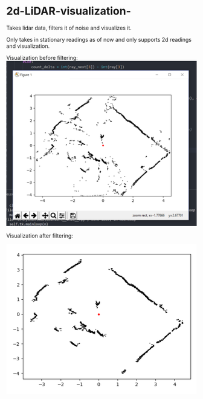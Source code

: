 # 2d-LiDAR-visualization-


Takes lidar data, filters it of noise and visualizes it. 

Only takes in stationary readings as of now and only supports 2d readings and visualization. 

Visualization before filtering:
![alt text](https://github.com/bopas2/2d-LiDAR-visualization-/blob/master/prefiltered.png)

Visualization after filtering:

![alt text](https://github.com/bopas2/2d-LiDAR-visualization-/blob/master/filtered.PNG)
